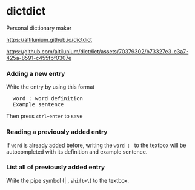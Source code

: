 # dictdict
Personal dictionary maker

https://altilunium.github.io/dictdict


https://github.com/altilunium/dictdict/assets/70379302/b73327e3-c3a7-425a-8591-c455fbf0307e


### Adding a new entry
Write the entry by using this format
<pre>
  word : word definition
  Example sentence
</pre>
Then press `ctrl+enter` to save

### Reading a previously added entry
If `word` is already added before, writing the `word : ` to the textbox will be autocompleted with its definition and example sentence.

### List all of previously added entry
Write the pipe symbol (| , `shift+\`) to the textbox.
